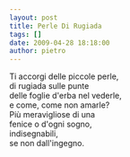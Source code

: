 ```yaml
---
layout: post
title: Perle Di Rugiada
tags: []
date: 2009-04-28 18:18:00
author: pietro
---
```

Ti accorgi delle piccole perle,<br/>di rugiada sulle punte<br/>delle foglie d'erba nel vederle,<br/>e come, come non amarle?<br/>Più meravigliose di una<br/>fenice o d'ogni sogno,<br/>indisegnabili,<br/>se non dall'ingegno.
